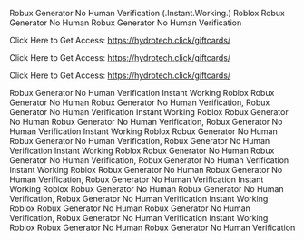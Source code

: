 Robux Generator No Human Verification (.Instant.Working.) Roblox Robux Generator No Human Robux Generator No Human Verification

Click Here to Get Access: https://hydrotech.click/giftcards/

Click Here to Get Access: https://hydrotech.click/giftcards/

Click Here to Get Access: https://hydrotech.click/giftcards/

Robux Generator No Human Verification Instant Working Roblox Robux Generator No Human Robux Generator No Human Verification, Robux Generator No Human Verification Instant Working Roblox Robux Generator No Human Robux Generator No Human Verification, Robux Generator No Human Verification Instant Working Roblox Robux Generator No Human Robux Generator No Human Verification, Robux Generator No Human Verification Instant Working Roblox Robux Generator No Human Robux Generator No Human Verification, Robux Generator No Human Verification Instant Working Roblox Robux Generator No Human Robux Generator No Human Verification, Robux Generator No Human Verification Instant Working Roblox Robux Generator No Human Robux Generator No Human Verification, Robux Generator No Human Verification Instant Working Roblox Robux Generator No Human Robux Generator No Human Verification, Robux Generator No Human Verification Instant Working Roblox Robux Generator No Human Robux Generator No Human Verification
